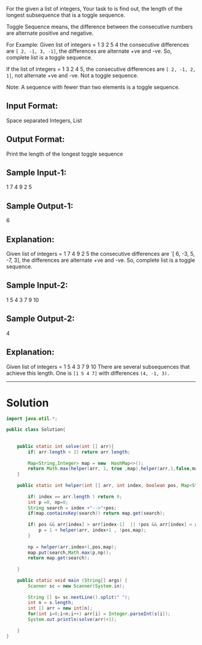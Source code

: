 
For the given a list of integers, Your task to is find out, the length of the 
longest subsequence that is a toggle sequence.

Toggle Sequence means, the difference between the consecutive numbers
are alternate positive and negative.

For Example:
Given list of integers = 1 3 2 5 4 
the consecutive differences are `[ 2, -1, 3, -1]`, 
the differences are alternate +ve and -ve.
So, complete list is a toggle sequence.

If the list of integers = 1 3 2 4 5,
the consecutive differences are `[ 2, -1, 2, 1]`, not alternate +ve and -ve.
Not a toggle sequence.

Note: A sequence with fewer than two elements is a toggle sequence.

Input Format:
-------------
Space separated Integers, List

Output Format:
--------------
Print the length of the longest toggle sequence


Sample Input-1:
---------------
1 7 4 9 2 5

Sample Output-1:
----------------
6

Explanation:
------------
Given list of integers = 1 7 4 9 2 5
the consecutive differences are `[ 6, -3, 5, -7, 3], 
the differences are alternate +ve and -ve.
So, complete list is a toggle sequence.

Sample Input-2:
---------------
1 5 4 3 7 9 10

Sample Output-2:
----------------
4

Explanation:
------------
Given list of integers = 1 5 4 3 7 9 10
There are several subsequences that achieve this length.
One is `[1 5 4 7]` with differences `(4, -1, 3).`

---
# Solution

```java
import java.util.*;

public class Solution{
    
    
    public static int solve(int [] arr){
        if( arr.length < 2) return arr.length;
        
        Map<String,Integer> map = new  HashMap<>();
        return Math.max(helper(arr, 1, true ,map),helper(arr,1,false,map));
    }
    
    public static int helper(int [] arr, int index, boolean pos, Map<String,Integer> map){
        
        if( index == arr.length ) return 0;
        int p =0, np=0;
        String search = index +"-->"+pos;
        if(map.containsKey(search)) return map.get(search);
        
        if( pos && arr[index] > arr[index-1]  || !pos && arr[index] < arr[index -1]){
            p = 1 + helper(arr, index+1 , !pos,map);
        }
        
        np = helper(arr,index+1,pos,map);
        map.put(search,Math.max(p,np));
        return map.get(search);
        
    }
    
    public static void main (String[] args) {
        Scanner sc = new Scanner(System.in);
        
        String [] s= sc.nextLine().split(" ");
        int n = s.length;
        int [] arr = new int[n];
        for(int i=0;i<n;i++) arr[i] = Integer.parseInt(s[i]);
        System.out.println(solve(arr)+1);
        
    }
}
```